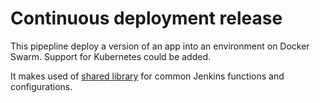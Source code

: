 # Continuous deployment release
This pipepline deploy a version of an app into an environment on Docker Swarm. Support for Kubernetes could be added. 

It makes used of [shared library](https://github.com/duvalhub/continuous-deployment-shared-library) for common Jenkins functions and configurations.
